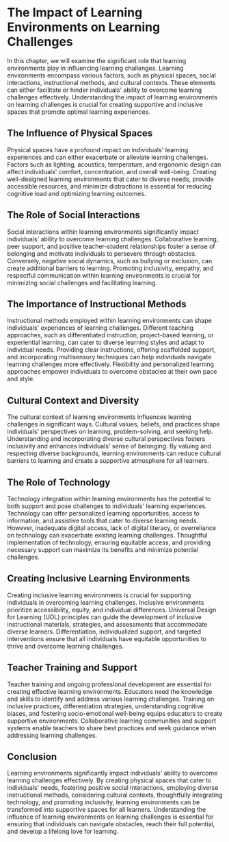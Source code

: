 The Impact of Learning Environments on Learning Challenges
===================================================================

In this chapter, we will examine the significant role that learning environments play in influencing learning challenges. Learning environments encompass various factors, such as physical spaces, social interactions, instructional methods, and cultural contexts. These elements can either facilitate or hinder individuals' ability to overcome learning challenges effectively. Understanding the impact of learning environments on learning challenges is crucial for creating supportive and inclusive spaces that promote optimal learning experiences.

The Influence of Physical Spaces
--------------------------------

Physical spaces have a profound impact on individuals' learning experiences and can either exacerbate or alleviate learning challenges. Factors such as lighting, acoustics, temperature, and ergonomic design can affect individuals' comfort, concentration, and overall well-being. Creating well-designed learning environments that cater to diverse needs, provide accessible resources, and minimize distractions is essential for reducing cognitive load and optimizing learning outcomes.

The Role of Social Interactions
-------------------------------

Social interactions within learning environments significantly impact individuals' ability to overcome learning challenges. Collaborative learning, peer support, and positive teacher-student relationships foster a sense of belonging and motivate individuals to persevere through obstacles. Conversely, negative social dynamics, such as bullying or exclusion, can create additional barriers to learning. Promoting inclusivity, empathy, and respectful communication within learning environments is crucial for minimizing social challenges and facilitating learning.

The Importance of Instructional Methods
---------------------------------------

Instructional methods employed within learning environments can shape individuals' experiences of learning challenges. Different teaching approaches, such as differentiated instruction, project-based learning, or experiential learning, can cater to diverse learning styles and adapt to individual needs. Providing clear instructions, offering scaffolded support, and incorporating multisensory techniques can help individuals navigate learning challenges more effectively. Flexibility and personalized learning approaches empower individuals to overcome obstacles at their own pace and style.

Cultural Context and Diversity
------------------------------

The cultural context of learning environments influences learning challenges in significant ways. Cultural values, beliefs, and practices shape individuals' perspectives on learning, problem-solving, and seeking help. Understanding and incorporating diverse cultural perspectives fosters inclusivity and enhances individuals' sense of belonging. By valuing and respecting diverse backgrounds, learning environments can reduce cultural barriers to learning and create a supportive atmosphere for all learners.

The Role of Technology
----------------------

Technology integration within learning environments has the potential to both support and pose challenges to individuals' learning experiences. Technology can offer personalized learning opportunities, access to information, and assistive tools that cater to diverse learning needs. However, inadequate digital access, lack of digital literacy, or overreliance on technology can exacerbate existing learning challenges. Thoughtful implementation of technology, ensuring equitable access, and providing necessary support can maximize its benefits and minimize potential challenges.

Creating Inclusive Learning Environments
----------------------------------------

Creating inclusive learning environments is crucial for supporting individuals in overcoming learning challenges. Inclusive environments prioritize accessibility, equity, and individual differences. Universal Design for Learning (UDL) principles can guide the development of inclusive instructional materials, strategies, and assessments that accommodate diverse learners. Differentiation, individualized support, and targeted interventions ensure that all individuals have equitable opportunities to thrive and overcome learning challenges.

Teacher Training and Support
----------------------------

Teacher training and ongoing professional development are essential for creating effective learning environments. Educators need the knowledge and skills to identify and address various learning challenges. Training on inclusive practices, differentiation strategies, understanding cognitive biases, and fostering socio-emotional well-being equips educators to create supportive environments. Collaborative learning communities and support systems enable teachers to share best practices and seek guidance when addressing learning challenges.

Conclusion
----------

Learning environments significantly impact individuals' ability to overcome learning challenges effectively. By creating physical spaces that cater to individuals' needs, fostering positive social interactions, employing diverse instructional methods, considering cultural contexts, thoughtfully integrating technology, and promoting inclusivity, learning environments can be transformed into supportive spaces for all learners. Understanding the influence of learning environments on learning challenges is essential for ensuring that individuals can navigate obstacles, reach their full potential, and develop a lifelong love for learning.
